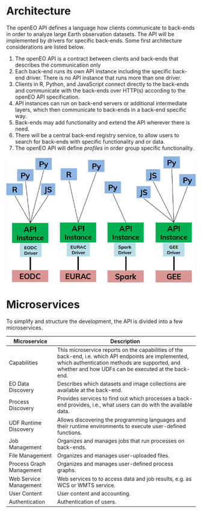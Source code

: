 # Architecture

The openEO API defines a language how clients communicate to back-ends in order to analyze large Earth observation datasets. The API will be implemented by drivers for specific back-ends. Some first architecture considerations are listed below.

1. The openEO API is a contract between clients and back-ends that describes the communication only
2. Each back-end runs its own API instance including the specific back-end driver. There is no API instance that runs more than one driver.
3. Clients in R, Python, and JavaScript connect directly to the back-ends and communicate with the back-ends over HTTP(s) according to the openEO API specification.
4. API instances can run on back-end servers or additional intermediate layers, which then communicate to back-ends in a back-end specific way.
5. Back-ends may add functionality and extend the API wherever there is need.
6. There will be a central back-end registry service, to allow users to search for back-ends with specific functionality and or data. 
7. The openEO API will define _profiles_ in order group specific functionality.

![Architecture](arch.png)


# Microservices

To simplify and structure the development, the API is divided into a few microservices.

| Microservice               | Description                                                  |
| -------------------------- | ------------------------------------------------------------ |
| Capabilities               | This microservice reports on the capabilities of the back-end, i.e. which API endpoints are implemented, which authentication methods are supported, and whether and how UDFs can be executed at the back-end. |
| EO Data Discovery          | Describes which datasets and image collections are available at the back-end. |
| Process Discovery          | Provides services to find out which processes a back-end provides, i.e., what users can do with the available data. |
| UDF Runtime Discovery      | Allows discovering the programming languages and their runtime environments to execute user-defined functions. |
| Job Management             | Organizes and manages jobs that run processes on back-ends. |
| File Management            | Organizes and manages user-uploaded files. |
| Process Graph Management   | Organizes and manages user-defined process graphs.  |
| Web Service Management     | Web services to to access data and job results, e.g. as WCS or WMTS service. |
| User Content               | User content and accounting. |
| Authentication             | Authentication of users. |
